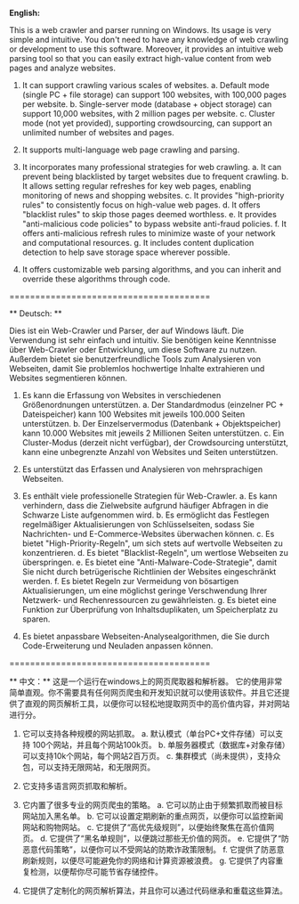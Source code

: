 **English:**

This is a web crawler and parser running on Windows. Its usage is very simple and intuitive. You don't need to have any knowledge of web crawling or development to use this software. Moreover, it provides an intuitive web parsing tool so that you can easily extract high-value content from web pages and analyze websites.

1. It can support crawling various scales of websites.
    a. Default mode (single PC + file storage) can support 100 websites, with 100,000 pages per website.
    b. Single-server mode (database + object storage) can support 10,000 websites, with 2 million pages per website.
    c. Cluster mode (not yet provided), supporting crowdsourcing, can support an unlimited number of websites and pages.

2. It supports multi-language web page crawling and parsing.

3. It incorporates many professional strategies for web crawling.
    a. It can prevent being blacklisted by target websites due to frequent crawling.
    b. It allows setting regular refreshes for key web pages, enabling monitoring of news and shopping websites.
    c. It provides "high-priority rules" to consistently focus on high-value web pages.
    d. It offers "blacklist rules" to skip those pages deemed worthless.
    e. It provides "anti-malicious code policies" to bypass website anti-fraud policies.
    f. It offers anti-malicious refresh rules to minimize waste of your network and computational resources.
    g. It includes content duplication detection to help save storage space wherever possible.

4. It offers customizable web parsing algorithms, and you can inherit and override these algorithms through code.


=======================================


** Deutsch: **

Dies ist ein Web-Crawler und Parser, der auf Windows läuft. Die Verwendung ist sehr einfach und intuitiv. Sie benötigen keine Kenntnisse über Web-Crawler oder Entwicklung, um diese Software zu nutzen. Außerdem bietet sie benutzerfreundliche Tools zum Analysieren von Webseiten, damit Sie problemlos hochwertige Inhalte extrahieren und Websites segmentieren können.

1. Es kann die Erfassung von Websites in verschiedenen Größenordnungen unterstützen.
     a. Der Standardmodus (einzelner PC + Dateispeicher) kann 100 Websites mit jeweils 100.000 Seiten unterstützen.
     b. Der Einzelservermodus (Datenbank + Objektspeicher) kann 10.000 Websites mit jeweils 2 Millionen Seiten unterstützen.
     c. Ein Cluster-Modus (derzeit nicht verfügbar), der Crowdsourcing unterstützt, kann eine unbegrenzte Anzahl von Websites und Seiten unterstützen.

2. Es unterstützt das Erfassen und Analysieren von mehrsprachigen Webseiten.

3. Es enthält viele professionelle Strategien für Web-Crawler.
     a. Es kann verhindern, dass die Zielwebsite aufgrund häufiger Abfragen in die Schwarze Liste aufgenommen wird.
     b. Es ermöglicht das Festlegen regelmäßiger Aktualisierungen von Schlüsselseiten, sodass Sie Nachrichten- und E-Commerce-Websites überwachen können.
     c. Es bietet "High-Priority-Regeln", um sich stets auf wertvolle Webseiten zu konzentrieren.
     d. Es bietet "Blacklist-Regeln", um wertlose Webseiten zu überspringen.
     e. Es bietet eine "Anti-Malware-Code-Strategie", damit Sie nicht durch betrügerische Richtlinien der Websites eingeschränkt werden.
     f. Es bietet Regeln zur Vermeidung von bösartigen Aktualisierungen, um eine möglichst geringe Verschwendung Ihrer Netzwerk- und Rechenressourcen zu gewährleisten.
     g. Es bietet eine Funktion zur Überprüfung von Inhaltsduplikaten, um Speicherplatz zu sparen.

4. Es bietet anpassbare Webseiten-Analysealgorithmen, die Sie durch Code-Erweiterung und Neuladen anpassen können.


=======================================


** 中文：**
这是一个运行在windows上的网页爬取器和解析器。 它的使用非常简单直观。你不需要具有任何网页爬虫和开发知识就可以使用该软件。并且它还提供了直观的网页解析工具，以便你可以轻松地提取网页中的高价值内容，并对网站进行分。

1. 它可以支持各种规模的网站抓取。
     a. 默认模式（单台PC+文件存储）可以支持 100个网站，并且每个网站100k页。
     b. 单服务器模式（数据库+对象存储）可以支持10k个网站，每个网站2百万页。
     c. 集群模式（尚未提供），支持众包，可以支持无限网站，和无限网页。

2. 它支持多语言网页抓取和解析。

3. 它内置了很多专业的网页爬虫的策略。
     a. 它可以防止由于频繁抓取而被目标网站加入黑名单。
     b. 它可以设置定期刷新的重点网页，以便你可以监控新闻网站和购物网站。
     c. 它提供了“高优先级规则”，以便始终聚焦在高价值网页。
     d. 它提供了“黑名单规则”，以便跳过那些无价值的网页。
     e. 它提供了“防恶意代码策略”，以便你可以不受网站的防欺诈政策限制。
     f. 它提供了防恶意刷新规则，以便尽可能避免你的网络和计算资源被浪费。
     g. 它提供了内容重复检测，以便帮你尽可能节省存储控件。

4. 它提供了定制化的网页解析算法，并且你可以通过代码继承和重载这些算法。
